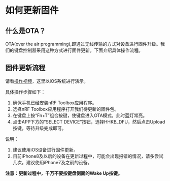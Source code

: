 # 如何更新固件
## 什么是OTA？
OTA(over the air programming),即通过无线传输的方式对设备进行固件升级。我们的键盘控制器采用这种方式进行固件更新。下面介绍具体操作流程。
## 固件更新流程
请看[操作视频](https://mp.weixin.qq.com/s/L1JHptWdLo6L_N8C6sLhVw)，这里以iOS系统进行演示。

具体操作步骤如下：

1. 确保手机已经安装nRF Toolbox应用程序。
2. 选择nRF Toolbox应用程序打开我们待更新的固件包。
3. 在键盘上按“Fn+T”组合按键，使键盘进入OTA模式，此时蓝灯常亮。
4. 点击APP下方的“SELECT DEVICE”按钮，选择HHKB_DFU，然后点击Upload按键，等待升级完成即可。

说明：

1. 建议使用iOS设备进行固件更新。
2. 目前iPhone8及以后的设备在更新过程中，可能会出现报错的情况，请多尝试几次。建议使用iPhone7及之前的设备。


**注意：更新过程中，千万不要按键盘侧面的Wake Up按键。**

